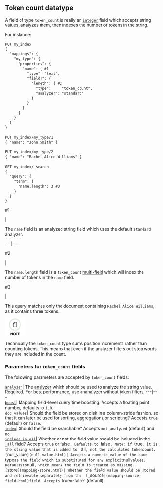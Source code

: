 ## Token count datatype

A field of type `token_count` is really an 
[`integer`](number.html) field which accepts string values, analyzes them, then indexes the number of tokens in the string.

For instance:
    
    
    PUT my_index
    {
      "mappings": {
        "my_type": {
          "properties": {
            "name": { #1
              "type": "text",
              "fields": {
                "length": { #2
                  "type":     "token_count",
                  "analyzer": "standard"
                }
              }
            }
          }
        }
      }
    }
    
    PUT my_index/my_type/1
    { "name": "John Smith" }
    
    PUT my_index/my_type/2
    { "name": "Rachel Alice Williams" }
    
    GET my_index/_search
    {
      "query": {
        "term": {
          "name.length": 3 #3
        }
      }
    }

#1

| 

The `name` field is an analyzed string field which uses the default `standard` analyzer.   
  
---|---  
  
#2

| 

The `name.length` field is a `token_count` [multi-field](multi-fields.html) which will index the number of tokens in the `name` field.   
  
#3

| 

This query matches only the document containing `Rachel Alice Williams`, as it contains three tokens.   
  
![Note](images/icons/note.png)

Technically the `token_count` type sums position increments rather than counting tokens. This means that even if the analyzer filters out stop words they are included in the count.

### Parameters for `token_count` fields

The following parameters are accepted by `token_count` fields:

[`analyzer`](analyzer.html)| The [analyzer](analysis.html) which should be used to analyze the string value. Required. For best performance, use ananalyzer without token filters.     ---|---    
[`boost`](mapping-boost.html)| Mapping field-level query time boosting. Accepts a floating point number, defaults to `1.0`.     
[`doc_values`](doc-values.html)| Should the field be stored on disk in a column-stride fashion, so that it can later be used for sorting, aggregations,or scripting? Accepts `true` (default) or `false`.     
[`index`](mapping-index.html)| Should the field be searchable? Accepts `not_analyzed` (default) and `no`.     
[`include_in_all`](include-in-all.html)| Whether or not the field value should be included in the 
[`_all`](mapping-all-field.html) field? Accepts `true` or false`. Defaults to `false`. Note: if `true`, it is the string value that is added to `\_all`, not the calculated tokencount.     
[`null_value`](null-value.html)| Accepts a numeric value of the same `type` as the field which is substituted for any explicit `null` values. Defaultsto `null`, which means the field is treated as missing.     
[`store`](mapping-store.html)| Whether the field value should be stored and retrievable separately from the 
[`_source`](mapping-source-field.html)field. Accepts `true` or `false` (default). 
